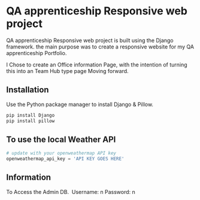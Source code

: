 # QA apprenticeship Responsive web project

QA apprenticeship Responsive web project is built using the Django framework.
the main purpose was to create a responsive website for my QA apprenticeship Portfolio.

I Chose to create an Office information Page, with the intention of turning this into an Team Hub type page Moving forward. 

## Installation

Use the Python package manager to install Django & Pillow.

```bash
pip install Django
pip install pillow
```

## To use the local Weather API

```python
# update with your openweathermap API key
openweathermap_api_key = 'API KEY GOES HERE'
```

## Information
To Access the Admin DB. ​
Username: n Password: n
